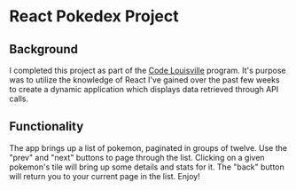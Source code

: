 # React Pokedex Project

## Background

I completed this project as part of the [Code Louisville](https://codelouisville.org/) program. It's purpose was to utilize the knowledge of React I've gained over the past few weeks to create a dynamic application which displays data retrieved through API calls.

## Functionality

The app brings up a list of pokemon, paginated in groups of twelve. Use the "prev" and "next" buttons to page through the list. Clicking on a given pokemon's tile will bring up some details and stats for it. The "back" button will return you to your current page in the list. Enjoy!


